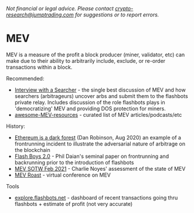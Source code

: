 _Not financial or legal advice.  Please contact [crypto-research@jumptrading.com](crypto-research@jumptrading.com)
for suggestions or to report errors._

# MEV

MEV is a measure of the profit a block producer (miner, validator, etc) can make due to their ability to
arbitrarily include, exclude, or re-order transactions within a block.

Recommended:
* [Interview with a Searcher](https://uncommoncore.co/29-interview-with-a-searcher-with-mev-senpai-and-hasu/) - 
  the single best discussion of MEV and how searchers (arbitrageurs) uncover arbs and submit them to the
  flashbots private relay.  Includes discussion of the role flashbots plays in 'democratizing' MEV and
  providing DOS protection for miners.
* [awesome-MEV-resources](https://github.com/0xalpharush/awesome-MEV-resources) - curated list of MEV articles/podcasts/etc
  
History:
* [Ethereum is a dark forest](https://www.paradigm.xyz/2020/08/ethereum-is-a-dark-forest/) (Dan Robinson, Aug 2020)
  an example of a frontrunning incident to illustrate the adversarial nature of arbitrage on the blockchain
* [Flash Boys 2.0](http://www.pdaian.com/flashboys2.pdf) - 
  Phil Daian's seminal paper on frontrunning and backrunning prior to the introduction of flashbots
* [MEV SOTW Feb 2021](https://research.paradigm.xyz/MEV) - Charlie Noyes' assessment of the state of MEV
* [MEV Roast](https://www.youtube.com/watch?v=krlAqKsdLkw) - virtual conference on MEV

Tools
* [explore.flashbots.net](http://explore.flashbots.net) - 
  dashboard of recent transactions going thru flashbots + estimate of profit (not very accurate)